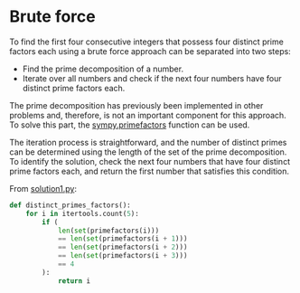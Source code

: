 # Brute force

To find the first four consecutive integers that possess four distinct prime factors each using a brute force approach can be separated into two steps:

- Find the prime decomposition of a number.
- Iterate over all numbers and check if the next four numbers have four distinct prime factors each.

The prime decomposition has previously been implemented in other problems and, therefore, is not an important component for this approach.
To solve this part, the [sympy.primefactors](https://docs.sympy.org/latest/modules/ntheory.html#sympy.ntheory.factor_.primefactors) function can be used.

The iteration process is straightforward, and the number of distinct primes can be determined using the length of the set of the prime decomposition.
To identify the solution, check the next four numbers that have four distinct prime factors each, and return the first number that satisfies this condition.

From [solution1.py](https://github.com/TurtleSmoke/Project-Euler/blob/main/problems/problem_0047/solution1.py):

```python
def distinct_primes_factors():
    for i in itertools.count(5):
        if (
            len(set(primefactors(i)))
            == len(set(primefactors(i + 1)))
            == len(set(primefactors(i + 2)))
            == len(set(primefactors(i + 3)))
            == 4
        ):
            return i
```
